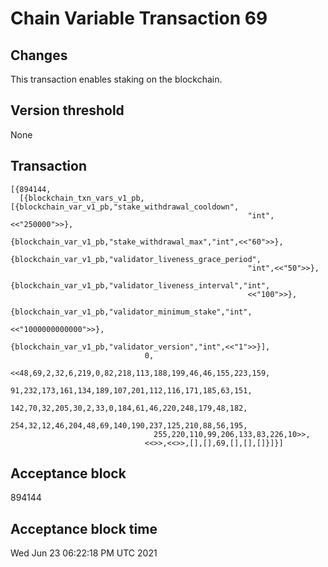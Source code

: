 # Chain Variable Transaction 69

## Changes

This transaction enables staking on the blockchain.

## Version threshold

None

## Transaction

```
[{894144,
  [{blockchain_txn_vars_v1_pb,[{blockchain_var_v1_pb,"stake_withdrawal_cooldown",
                                                     "int",<<"250000">>},
                               {blockchain_var_v1_pb,"stake_withdrawal_max","int",<<"60">>},
                               {blockchain_var_v1_pb,"validator_liveness_grace_period",
                                                     "int",<<"50">>},
                               {blockchain_var_v1_pb,"validator_liveness_interval","int",
                                                     <<"100">>},
                               {blockchain_var_v1_pb,"validator_minimum_stake","int",
                                                     <<"1000000000000">>},
                               {blockchain_var_v1_pb,"validator_version","int",<<"1">>}],
                              0,
                              <<48,69,2,32,6,219,0,82,218,113,188,199,46,46,155,223,159,
                                91,232,173,161,134,189,107,201,112,116,171,185,63,151,
                                142,70,32,205,30,2,33,0,184,61,46,220,248,179,48,182,
                                254,32,12,46,204,48,69,140,190,237,125,210,88,56,195,
                                255,220,110,99,206,133,83,226,10>>,
                              <<>>,<<>>,[],[],69,[],[],[]}]}]
```

## Acceptance block

894144

## Acceptance block time

Wed Jun 23 06:22:18 PM UTC 2021
